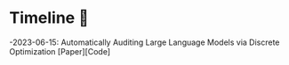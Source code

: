 # Timeline 🚀
-2023-06-15: Automatically Auditing Large Language Models via Discrete Optimization [Paper][Code]
